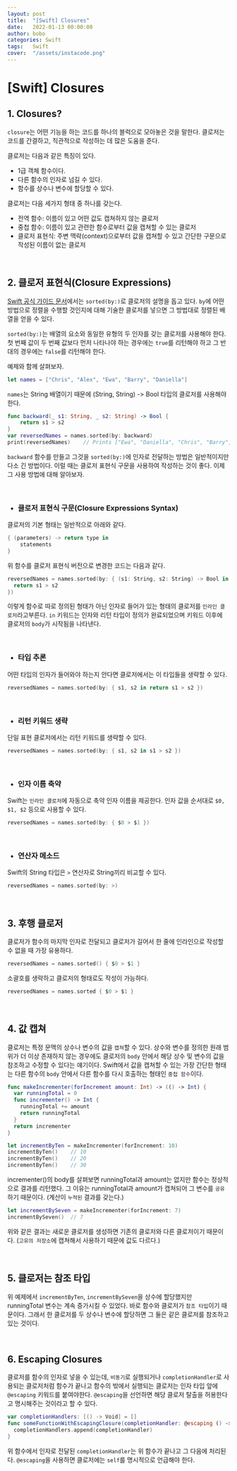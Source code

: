 ```yaml
---
layout: post
title:  "[Swift] Closures"
date:   2022-01-13 00:00:00
author: bobo
categories: Swift
tags:   Swift
cover:  "/assets/instacode.png"
---
```


# [Swift] Closures



## 1. Closures?

`closure`는 어떤 기능을 하는 코드를 하나의 블럭으로 모아놓은 것을 말한다. 클로저는 코드를 간결하고, 직관적으로 작성하는 데 많은 도움을 준다. 

클로저는 다음과 같은 특징이 있다.

- 1급 객체 함수이다.
- 다른 함수의 인자로 넘길 수 있다.
- 함수를 상수나 변수에 할당할 수 있다.

클로저는 다음 세가지 형태 중 하나를 갖는다.

- 전역 함수: 이름이 있고 어떤 값도 캡쳐하지 않는 클로저
- 중첩 함수: 이름이 있고 관련한 함수로부터 값을 캡쳐할 수 있는 클로저
- 클로저 표현식: 주변 맥락(context)으로부터 값을 캡쳐할 수 있고 간단한 구문으로 작성된 이름이 없는 클로저

<br/>

## 2. 클로저 표현식(Closure Expressions)

[Swift 공식 가이드 문서](https://docs.swift.org/swift-book/LanguageGuide/Closures.html)에서는 `sorted(by:)`로 클로저의 설명을 돕고 있다. `by`에 어떤 방법으로 정렬을 수행할 것인지에 대해 기술한 클로저를 넣으면 그 방법대로 정렬된 배열을 얻을 수 있다.

`sorted(by:)`는 배열의 요소와 동일한 유형의 두 인자를 갖는 클로저를 사용해야 한다. 첫 번째 값이 두 번째 값보다 먼저 나타나야 하는 경우에는 `true`를 리턴해야 하고 그 반대의 경우에는 `false`를 리턴해야 한다.

예제와 함께 살펴보자.

```swift
let names = ["Chris", "Alex", "Ewa", "Barry", "Daniella"]
```

`names`는 String 배열이기 때문에 (String, String) -> Bool 타입의 클로저를 사용해야 한다.

```swift
func backward(_ s1: String, _ s2: String) -> Bool {
	return s1 > s2
}
var reversedNames = names.sorted(by: backward)
print(reversedNames)	// Prints ["Ewa", "Daniella", "Chris", "Barry", "Alex"]
```

`backward` 함수를 만들고 그것을 `sorted(by:)`에 인자로 전달하는 방법은 일반적이지만 다소 긴 방법이다. 이럴 때는 클로저 표현식 구문을 사용하여 작성하는 것이 좋다. 이제 그 사용 방법에 대해 알아보자.

<br/>



- ### 클로저 표현식 구문(Closure Expressions Syntax)

클로저의 기본 형태는 일반적으로 아래와 같다.

```swift
{ (parameters) -> return type in
 	statements
}
```

위 함수를 클로저 표현식 버전으로 변경한 코드는 다음과 같다.

```swift
reversedNames = names.sorted(by: { (s1: String, s2: String) -> Bool in
  return s1 > s2
})
```

이렇게 함수로 따로 정의된 형태가 아닌 인자로 들어가 있는 형태의 클로저를 `인라인 클로저`라고부른다. `in` 키워드는 인자와 리턴 타입이 정의가 완료되었으며 키워드 이후에 클로저의 `body`가 시작됨을 나타낸다.

<br/>

- ### 타입 추론

어떤 타입의 인자가 들어와야 하는지 안다면 클로저에서는 이 타입들을 생략할 수 있다.

```swift
reversedNames = names.sorted(by: { s1, s2 in return s1 > s2 })
```

<br/>

- ### 리턴 키워드 생략

단일 표현 클로저에서는 리턴 키워드를 생략할 수 있다.

```swift
reversedNames = names.sorted(by: { s1, s2 in s1 > s2 })
```

<br/>

- ### 인자 이름 축약

Swift는 `인라인 클로저`에 자동으로 축약 인자 이름을 제공한다. 인자 값을 순서대로 `$0, $1, $2` 등으로 사용할 수 있다.

```swift
reversedNames = names.sorted(by: { $0 > $1 })
```

<br/>

- ### 연산자 메소드

Swift의 String 타입은 `>` 연산자로 String끼리 비교할 수 있다. 

```swift
reversedNames = names.sorted(by: >)
```

<br/>

## 3. 후행 클로저

클로저가 함수의 마지막 인자로 전달되고 클로저가 길어서 한 줄에 인라인으로 작성할 수 없을 때 가장 유용하다.

```swift
reversedNames = names.sorted() { $0 > $1 }
```

소괄호를 생략하고 클로저의 형태로도 작성이 가능하다.

```swift
reversedNames = names.sorted { $0 > $1 }
```

<br/>

## 4. 값 캡쳐

클로저는 특정 문맥의 상수나 변수의 값을 `캡쳐`할 수 있다. 상수와 변수를 정의한 원래 범위가 더 이상 존재하지 않는 경우에도 클로저의 `body` 안에서 해당 상수 및 변수의 값을 참조하고 수정할 수 있다는 얘기이다. Swift에서 값을 캡쳐할 수 있는 가장 간단한 형태는 다른 함수의 `body` 안에서 다른 함수를 다시 호출하는 형태인 `중첩 함수`이다.

```swift
func makeIncrementer(forIncrement amount: Int) -> (() -> Int) {
  var runningTotal = 0
  func incrementer() -> Int {
    runningTotal += amount
    return runningTotal
  }
  return incrementer
}

let incrementByTen = makeIncrementer(forIncrement: 10)
incrementByTen()	// 10
incrementByTen()	// 20
incrementByTen()	// 30
```

incrementer()의 body를 살펴보면 runningTotal과 amount는 없지만 함수는 정상적으로 결과를 리턴했다. 그 이유는 runningTotal과 amount가 캡쳐되어 그 변수를 `공유`하기 때문이다. (계산이 `누적된` 결과를 갖는다.)

```swift
let incrementBySeven = makeIncrementer(forIncrement: 7)
incrementBySeven()	// 7
```

위와 같은 결과는 새로운 클로저를 생성하면 기존의 클로저와 다른 클로저이기 때문이다. (`고유의 저장소`에 캡쳐해서 사용하기 때문에 값도 다르다.)

<br/>

## 5. 클로저는 참조 타입

위 예제에서 `incrementByTen`, `incrementBySeven`을 상수에 할당했지만 runningTotal 변수는 계속 증가시킬 수 있었다. 바로 함수와 클로저가 `참조 타입`이기 때문이다. 그래서 한 클로저를 두 상수나 변수에 할당하면 그 둘은 같은 클로저를 참조하고 있는 것이다.

<br/>

## 6. Escaping Closures

클로저를 함수의 인자로 넣을 수 있는데, `비동기`로 실행되거나 `completionHandler`로 사용되는 클로저처럼 함수가 끝나고 함수의 밖에서 실행되는 클로저는 인자 타입 앞에 `@escaping` 키워드를 붙여야한다. `@escaping`을 선언하면 해당 클로저 탈출을 허용한다고 명시해주는 것이라고 할 수 있다.

```swift
var completionHandlers: [() -> Void] = []
func someFunctionWithEscapingClosure(completionHandler: @escaping () -> Void) {
  completionHandlers.append(completionHandler)
}
```

위 함수에서 인자로 전달된 `completionHandler`는 위 함수가 끝나고 그 다음에 처리된다. `@escaping`을 사용하면 클로저에는 `self`를 명시적으로 언급해야 한다.

<br/><br/><br/>